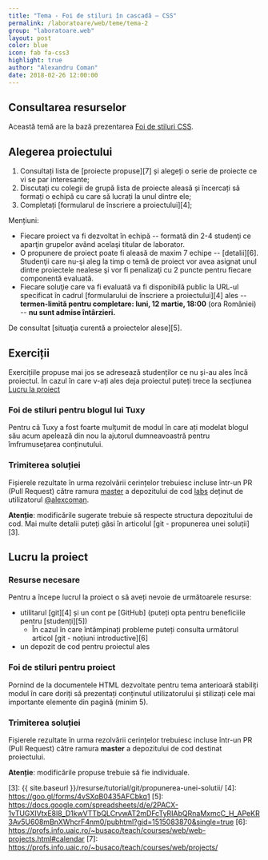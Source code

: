 ```yaml
---
title: "Tema - Foi de stiluri în cascadă – CSS"
permalink: /laboratoare/web/teme/tema-2
group: "laboratoare.web"
layout: post
color: blue
icon: fab fa-css3
highlight: true
author: "Alexandru Coman"
date: 2018-02-26 12:00:00
---
```


## Consultarea resurselor

Această temă are la bază prezentarea [Foi de stiluri CSS](https://www.slideshare.net/busaco/foi-de-stiluri-css).

## Alegerea proiectului

1. Consultați lista de [proiecte propuse][7] și alegeți o serie de proiecte ce vi se par interesante;
2. Discutați cu colegii de grupă lista de proiecte aleasă și încercați să formați o echipă cu care să lucrați la unul dintre ele;
3. Completați [formularul de înscriere a proiectului][4];

Mențiuni:
- Fiecare proiect va fi dezvoltat în echipă -- formată din 2-4 studenţi ce aparţin grupelor având acelaşi titular de laborator.
- O propunere de proiect poate fi aleasă de maxim 7 echipe -- [detalii][6]. Studenţii care nu-şi aleg la timp o temă de proiect vor avea asignat unul dintre proiectele nealese şi vor fi penalizaţi cu 2 puncte pentru fiecare componentă evaluată.
- Fiecare soluţie care va fi evaluată va fi disponibilă public la URL-ul specificat în cadrul
[formularului de înscriere a proiectului][4] ales -- **termen-limită pentru completare: luni, 12 martie, 18:00** (ora României) -- **nu sunt admise întârzieri.**

De consultat [situaţia curentă a proiectelor alese][5].

## Exerciții

Exercițiile propuse mai jos se adresează studenților ce nu și-au ales încă proiectul.
În cazul în care v-ați ales deja proiectul puteți trece la secțiunea [Lucru la proiect](#lucru-la-proiect)

### Foi de stiluri pentru blogul lui Tuxy

Pentru că Tuxy a fost foarte mulțumit de modul în care ați modelat blogul său acum apelează din nou la ajutorul dumneavoastră pentru îmfrumusețarea conținutului.

### Trimiterea soluției

Fișierele rezultate în urma rezolvării cerințelor trebuiesc incluse într-un PR (Pull Request)
către ramura [master][0] a depozitului de cod [labs][1] deținut de utilizatorul [@alexcoman][2].

**Atenție**: modificările sugerate trebuie să respecte structura depozitului de cod. Mai multe detalii puteți găsi în articolul [git - propunerea unei soluții][3].

## Lucru la proiect

### Resurse necesare

Pentru a începe lucrul la proiect o să aveți nevoie de următoarele resurse:
 - utilitarul [git][4] și un cont pe [GitHub] (puteți opta pentru beneficiile pentru [studenți][5])
    - În cazul în care întâmpinați probleme puteți consulta următorul articol [git - noțiuni introductive][6]
 - un depozit de cod pentru proiectul ales

### Foi de stiluri pentru proiect

Pornind de la documentele HTML dezvoltate pentru tema anterioară stabiliți modul în care doriți să prezentați conținutul utilizatorului și stilizați cele mai importante elemente din pagină (minim 5).

### Trimiterea soluției
Fișierele rezultate în urma rezolvării cerințelor trebuiesc incluse într-un PR (Pull Request)
către ramura **master** a depozitului de cod destinat proiectului.

**Atenție**: modificările propuse trebuie să fie individuale.

[0]: https://github.com/alexcoman/labs/commits/master
[1]: https://github.com/alexcoman/labs
[2]: https://github.com/alexcoman
[3]: {{ site.baseurl }}/resurse/tutorial/git/propunerea-unei-solutii/
[4]: https://goo.gl/forms/4vSXqB0435AFCbkq1
[5]: https://docs.google.com/spreadsheets/d/e/2PACX-1vTUGXIVtxE8l8_D1kwVTTbQLCrvwAT2mDFcTyRIAbQRnaMxmcC_H_APeKR3Av5U608mBnXWhcrF4nm0/pubhtml?gid=1515083870&single=true
[6]: https://profs.info.uaic.ro/~busaco/teach/courses/web/web-projects.html#calendar
[7]: https://profs.info.uaic.ro/~busaco/teach/courses/web/projects/
